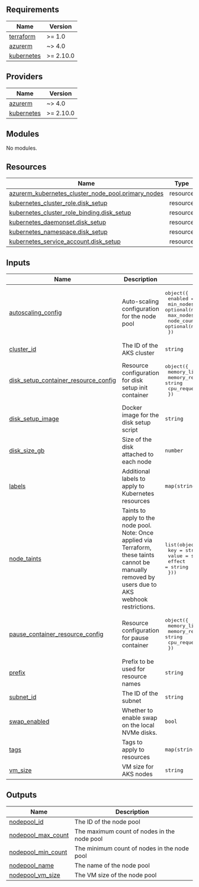 ## Requirements

| Name | Version |
|------|---------|
| <a name="requirement_terraform"></a> [terraform](#requirement\_terraform) | >= 1.0 |
| <a name="requirement_azurerm"></a> [azurerm](#requirement\_azurerm) | ~> 4.0 |
| <a name="requirement_kubernetes"></a> [kubernetes](#requirement\_kubernetes) | >= 2.10.0 |

## Providers

| Name | Version |
|------|---------|
| <a name="provider_azurerm"></a> [azurerm](#provider\_azurerm) | ~> 4.0 |
| <a name="provider_kubernetes"></a> [kubernetes](#provider\_kubernetes) | >= 2.10.0 |

## Modules

No modules.

## Resources

| Name | Type |
|------|------|
| [azurerm_kubernetes_cluster_node_pool.primary_nodes](https://registry.terraform.io/providers/hashicorp/azurerm/latest/docs/resources/kubernetes_cluster_node_pool) | resource |
| [kubernetes_cluster_role.disk_setup](https://registry.terraform.io/providers/hashicorp/kubernetes/latest/docs/resources/cluster_role) | resource |
| [kubernetes_cluster_role_binding.disk_setup](https://registry.terraform.io/providers/hashicorp/kubernetes/latest/docs/resources/cluster_role_binding) | resource |
| [kubernetes_daemonset.disk_setup](https://registry.terraform.io/providers/hashicorp/kubernetes/latest/docs/resources/daemonset) | resource |
| [kubernetes_namespace.disk_setup](https://registry.terraform.io/providers/hashicorp/kubernetes/latest/docs/resources/namespace) | resource |
| [kubernetes_service_account.disk_setup](https://registry.terraform.io/providers/hashicorp/kubernetes/latest/docs/resources/service_account) | resource |

## Inputs

| Name | Description | Type | Default | Required |
|------|-------------|------|---------|:--------:|
| <a name="input_autoscaling_config"></a> [autoscaling\_config](#input\_autoscaling\_config) | Auto-scaling configuration for the node pool | <pre>object({<br/>    enabled    = bool<br/>    min_nodes  = optional(number)<br/>    max_nodes  = optional(number)<br/>    node_count = optional(number)<br/>  })</pre> | <pre>{<br/>  "enabled": true,<br/>  "max_nodes": 10,<br/>  "min_nodes": 1,<br/>  "node_count": null<br/>}</pre> | no |
| <a name="input_cluster_id"></a> [cluster\_id](#input\_cluster\_id) | The ID of the AKS cluster | `string` | n/a | yes |
| <a name="input_disk_setup_container_resource_config"></a> [disk\_setup\_container\_resource\_config](#input\_disk\_setup\_container\_resource\_config) | Resource configuration for disk setup init container | <pre>object({<br/>    memory_limit   = string<br/>    memory_request = string<br/>    cpu_request    = string<br/>  })</pre> | <pre>{<br/>  "cpu_request": "50m",<br/>  "memory_limit": "128Mi",<br/>  "memory_request": "128Mi"<br/>}</pre> | no |
| <a name="input_disk_setup_image"></a> [disk\_setup\_image](#input\_disk\_setup\_image) | Docker image for the disk setup script | `string` | `"materialize/ephemeral-storage-setup-image:v0.4.0"` | no |
| <a name="input_disk_size_gb"></a> [disk\_size\_gb](#input\_disk\_size\_gb) | Size of the disk attached to each node | `number` | n/a | yes |
| <a name="input_labels"></a> [labels](#input\_labels) | Additional labels to apply to Kubernetes resources | `map(string)` | `{}` | no |
| <a name="input_node_taints"></a> [node\_taints](#input\_node\_taints) | Taints to apply to the node pool. Note: Once applied via Terraform, these taints cannot be manually removed by users due to AKS webhook restrictions. | <pre>list(object({<br/>    key    = string<br/>    value  = string<br/>    effect = string<br/>  }))</pre> | `[]` | no |
| <a name="input_pause_container_resource_config"></a> [pause\_container\_resource\_config](#input\_pause\_container\_resource\_config) | Resource configuration for pause container | <pre>object({<br/>    memory_limit   = string<br/>    memory_request = string<br/>    cpu_request    = string<br/>  })</pre> | <pre>{<br/>  "cpu_request": "1m",<br/>  "memory_limit": "8Mi",<br/>  "memory_request": "8Mi"<br/>}</pre> | no |
| <a name="input_prefix"></a> [prefix](#input\_prefix) | Prefix to be used for resource names | `string` | n/a | yes |
| <a name="input_subnet_id"></a> [subnet\_id](#input\_subnet\_id) | The ID of the subnet | `string` | n/a | yes |
| <a name="input_swap_enabled"></a> [swap\_enabled](#input\_swap\_enabled) | Whether to enable swap on the local NVMe disks. | `bool` | `false` | no |
| <a name="input_tags"></a> [tags](#input\_tags) | Tags to apply to resources | `map(string)` | `{}` | no |
| <a name="input_vm_size"></a> [vm\_size](#input\_vm\_size) | VM size for AKS nodes | `string` | n/a | yes |

## Outputs

| Name | Description |
|------|-------------|
| <a name="output_nodepool_id"></a> [nodepool\_id](#output\_nodepool\_id) | The ID of the node pool |
| <a name="output_nodepool_max_count"></a> [nodepool\_max\_count](#output\_nodepool\_max\_count) | The maximum count of nodes in the node pool |
| <a name="output_nodepool_min_count"></a> [nodepool\_min\_count](#output\_nodepool\_min\_count) | The minimum count of nodes in the node pool |
| <a name="output_nodepool_name"></a> [nodepool\_name](#output\_nodepool\_name) | The name of the node pool |
| <a name="output_nodepool_vm_size"></a> [nodepool\_vm\_size](#output\_nodepool\_vm\_size) | The VM size of the node pool |
